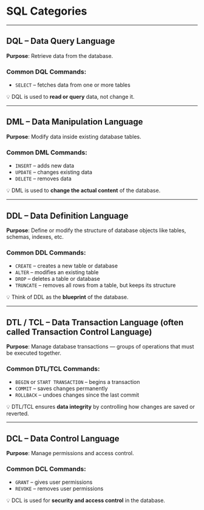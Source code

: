 # SQL Categories

---

## DQL – Data Query Language

**Purpose**: Retrieve data from the database.

### Common DQL Commands:

- `SELECT` – fetches data from one or more tables

💡 DQL is used to **read or query** data, not change it.

---

## DML – Data Manipulation Language

**Purpose**: Modify data inside existing database tables.

### Common DML Commands:

- `INSERT` – adds new data
- `UPDATE` – changes existing data
- `DELETE` – removes data

💡 DML is used to **change the actual content** of the database.

---

## DDL – Data Definition Language

**Purpose**: Define or modify the structure of database objects like tables, schemas, indexes, etc.

### Common DDL Commands:

- `CREATE` – creates a new table or database
- `ALTER` – modifies an existing table
- `DROP` – deletes a table or database
- `TRUNCATE` – removes all rows from a table, but keeps its structure

💡 Think of DDL as the **blueprint** of the database.

---

## DTL / TCL – Data Transaction Language (often called Transaction Control Language)

**Purpose**: Manage database transactions — groups of operations that must be executed together.

### Common DTL/TCL Commands:

- `BEGIN` or `START TRANSACTION` – begins a transaction
- `COMMIT` – saves changes permanently
- `ROLLBACK` – undoes changes since the last commit

💡 DTL/TCL ensures **data integrity** by controlling how changes are saved or reverted.

---

## DCL – Data Control Language

**Purpose**: Manage permissions and access control.

### Common DCL Commands:

- `GRANT` – gives user permissions
- `REVOKE` – removes user permissions

💡 DCL is used for **security and access control** in the database.
